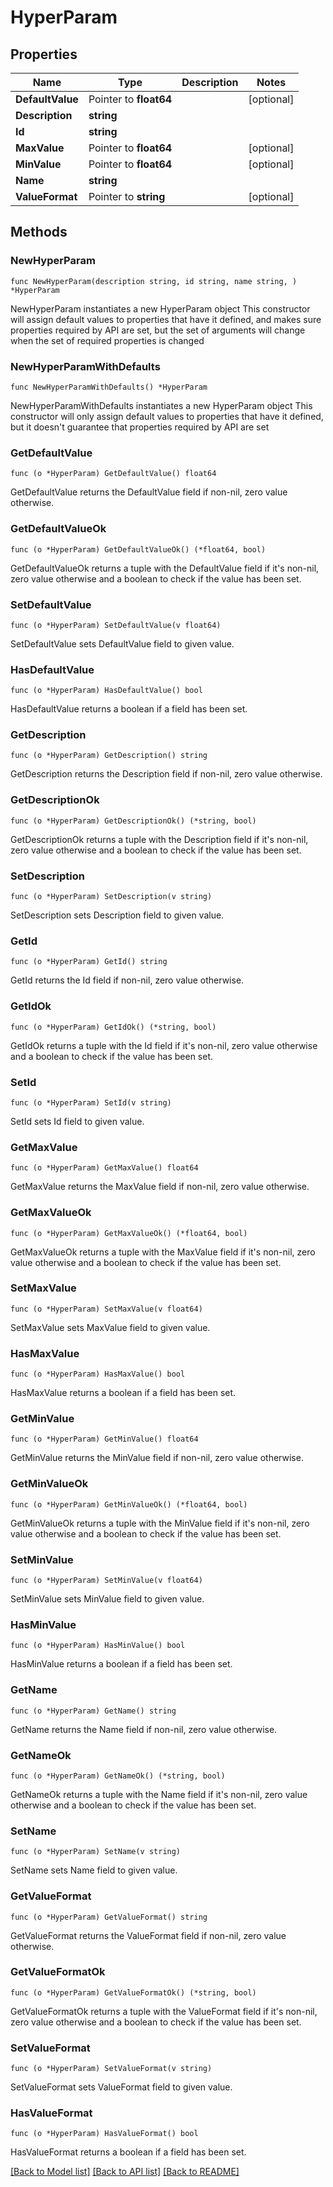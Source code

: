 # HyperParam

## Properties

Name | Type | Description | Notes
------------ | ------------- | ------------- | -------------
**DefaultValue** | Pointer to **float64** |  | [optional] 
**Description** | **string** |  | 
**Id** | **string** |  | 
**MaxValue** | Pointer to **float64** |  | [optional] 
**MinValue** | Pointer to **float64** |  | [optional] 
**Name** | **string** |  | 
**ValueFormat** | Pointer to **string** |  | [optional] 

## Methods

### NewHyperParam

`func NewHyperParam(description string, id string, name string, ) *HyperParam`

NewHyperParam instantiates a new HyperParam object
This constructor will assign default values to properties that have it defined,
and makes sure properties required by API are set, but the set of arguments
will change when the set of required properties is changed

### NewHyperParamWithDefaults

`func NewHyperParamWithDefaults() *HyperParam`

NewHyperParamWithDefaults instantiates a new HyperParam object
This constructor will only assign default values to properties that have it defined,
but it doesn't guarantee that properties required by API are set

### GetDefaultValue

`func (o *HyperParam) GetDefaultValue() float64`

GetDefaultValue returns the DefaultValue field if non-nil, zero value otherwise.

### GetDefaultValueOk

`func (o *HyperParam) GetDefaultValueOk() (*float64, bool)`

GetDefaultValueOk returns a tuple with the DefaultValue field if it's non-nil, zero value otherwise
and a boolean to check if the value has been set.

### SetDefaultValue

`func (o *HyperParam) SetDefaultValue(v float64)`

SetDefaultValue sets DefaultValue field to given value.

### HasDefaultValue

`func (o *HyperParam) HasDefaultValue() bool`

HasDefaultValue returns a boolean if a field has been set.

### GetDescription

`func (o *HyperParam) GetDescription() string`

GetDescription returns the Description field if non-nil, zero value otherwise.

### GetDescriptionOk

`func (o *HyperParam) GetDescriptionOk() (*string, bool)`

GetDescriptionOk returns a tuple with the Description field if it's non-nil, zero value otherwise
and a boolean to check if the value has been set.

### SetDescription

`func (o *HyperParam) SetDescription(v string)`

SetDescription sets Description field to given value.


### GetId

`func (o *HyperParam) GetId() string`

GetId returns the Id field if non-nil, zero value otherwise.

### GetIdOk

`func (o *HyperParam) GetIdOk() (*string, bool)`

GetIdOk returns a tuple with the Id field if it's non-nil, zero value otherwise
and a boolean to check if the value has been set.

### SetId

`func (o *HyperParam) SetId(v string)`

SetId sets Id field to given value.


### GetMaxValue

`func (o *HyperParam) GetMaxValue() float64`

GetMaxValue returns the MaxValue field if non-nil, zero value otherwise.

### GetMaxValueOk

`func (o *HyperParam) GetMaxValueOk() (*float64, bool)`

GetMaxValueOk returns a tuple with the MaxValue field if it's non-nil, zero value otherwise
and a boolean to check if the value has been set.

### SetMaxValue

`func (o *HyperParam) SetMaxValue(v float64)`

SetMaxValue sets MaxValue field to given value.

### HasMaxValue

`func (o *HyperParam) HasMaxValue() bool`

HasMaxValue returns a boolean if a field has been set.

### GetMinValue

`func (o *HyperParam) GetMinValue() float64`

GetMinValue returns the MinValue field if non-nil, zero value otherwise.

### GetMinValueOk

`func (o *HyperParam) GetMinValueOk() (*float64, bool)`

GetMinValueOk returns a tuple with the MinValue field if it's non-nil, zero value otherwise
and a boolean to check if the value has been set.

### SetMinValue

`func (o *HyperParam) SetMinValue(v float64)`

SetMinValue sets MinValue field to given value.

### HasMinValue

`func (o *HyperParam) HasMinValue() bool`

HasMinValue returns a boolean if a field has been set.

### GetName

`func (o *HyperParam) GetName() string`

GetName returns the Name field if non-nil, zero value otherwise.

### GetNameOk

`func (o *HyperParam) GetNameOk() (*string, bool)`

GetNameOk returns a tuple with the Name field if it's non-nil, zero value otherwise
and a boolean to check if the value has been set.

### SetName

`func (o *HyperParam) SetName(v string)`

SetName sets Name field to given value.


### GetValueFormat

`func (o *HyperParam) GetValueFormat() string`

GetValueFormat returns the ValueFormat field if non-nil, zero value otherwise.

### GetValueFormatOk

`func (o *HyperParam) GetValueFormatOk() (*string, bool)`

GetValueFormatOk returns a tuple with the ValueFormat field if it's non-nil, zero value otherwise
and a boolean to check if the value has been set.

### SetValueFormat

`func (o *HyperParam) SetValueFormat(v string)`

SetValueFormat sets ValueFormat field to given value.

### HasValueFormat

`func (o *HyperParam) HasValueFormat() bool`

HasValueFormat returns a boolean if a field has been set.


[[Back to Model list]](../README.md#documentation-for-models) [[Back to API list]](../README.md#documentation-for-api-endpoints) [[Back to README]](../README.md)


